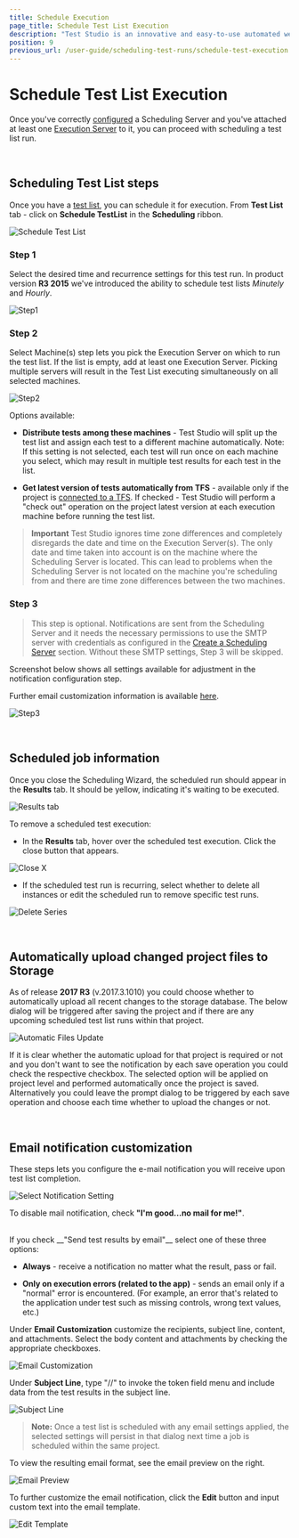```yaml
---
title: Schedule Execution
page_title: Schedule Test List Execution
description: "Test Studio is an innovative and easy-to-use automated web, WPF and load testing solution. Test Studio tests support essential technologies like ASP.NET AJAX, Silverlight, PHP and MVC. HTML5, Testing framework, functional testing, performance testing, load testing, exploratory testing, manual testing."
position: 9
previous_url: /user-guide/scheduling-test-runs/schedule-test-execution.aspx, /user-guide/scheduling-test-runs/schedule-test-execution
---
```

# Schedule Test List Execution

Once you've correctly <a href="/features/scheduling-test-runs/create-scheduling-server" target="_blank">configured</a> a Scheduling Server and you've attached at least one <a href="/features/scheduling-test-runs/create-execution-server" target="_blank">Execution Server</a> to it, you can proceed with scheduling a test list run.

<br/>

## Scheduling Test List steps

Once you have a <a href="/getting-started/test-execution/test-lists-standalone" target="_blank">test list</a>, you can schedule it for execution. From **Test List** tab - click on **Schedule TestList** in the **Scheduling** ribbon.

![Schedule Test List][1]

### **Step 1**

Select the desired time and recurrence settings for this test run. In product version **R3 2015** we've introduced the ability to schedule test lists *Minutely* and *Hourly*. 

![Step1][2]

### **Step 2**

Select Machine(s) step lets you pick the Execution Server on which to run the test list. If the list is empty, add at least one Execution Server. Picking multiple servers will result in the Test List executing simultaneously on all selected machines. 

![Step2][3]

Options available:

- **Distribute tests among these machines** - Test Studio will split up the test list and assign each test to a different machine automatically. Note: If this setting is not selected, each test will run once on each machine you select, which may result in multiple test results for each test in the list.

- **Get latest version of tests automatically from TFS** - available only if the project is <a href="/features/source-control/tfs/connect-to-tfs" target="_blank">connected to a TFS</a>. If checked - Test Studio will perform a "check out" operation on the project latest version at each execution machine before running the test list.

> **Important** Test Studio ignores time zone differences and completely disregards the date and time on the Execution Server(s). The only date and time taken into account is on the machine where the Scheduling Server is located. This can lead to problems when the Scheduling Server is not located on the machine you're scheduling from and there are time zone differences between the two machines.

### **Step 3**

> This step is optional. Notifications are sent from the Scheduling Server and it needs the necessary permissions to use the SMTP server with credentials as configured in the <a href="/features/scheduling-test-runs/create-scheduling-server" target="_blank">Create a Scheduling Server</a> section. Without these SMTP settings, Step 3 will be skipped.

Screenshot below shows all settings available for adjustment in the notification configuration step.

Further email customization information is available <a href="/features/scheduling-test-runs/schedule-execution#Email-notification-customization">here</a>.

![Step3][4]

<br/>

## Scheduled job information

Once you close the Scheduling Wizard, the scheduled run should appear in the **Results** tab. It should be yellow, indicating it's waiting to be executed.

![Results tab][10]

To remove a scheduled test execution:

- In the **Results** tab, hover over the scheduled test execution. Click the close button that appears.

![Close X ][11]

- If the scheduled test run is recurring, select whether to delete all instances or edit the scheduled run to remove specific test runs.

![Delete Series][12]

<br/>

## Automatically upload changed project files to Storage

As of release **2017 R3** (v.2017.3.1010) you could choose whether to automatically upload all recent changes to the storage database. The below dialog will be triggered after saving the project and if there are any upcoming scheduled test list runs within that project.

![Automatic Files Update][13]

If it is clear whether the automatic upload for that project is required or not and you don't want to see the notification by each save operation you could check the respective checkbox. The selected option will be applied on project level and performed automatically once the project is saved. Alternatively you could leave the prompt dialog to be triggered by each save operation and choose each time whether to upload the changes or not.

<br/>

## Email notification customization

These steps lets you configure the e-mail notification you will receive upon test list completion.

![Select Notification Setting][5]

To disable mail notification, check __"I'm good...no mail for me!"__.

<br/>
If you check __"Send test results by email"__ select one of these three options:

- **Always** - receive a notification no matter what the result, pass or fail.

- **Only on execution errors (related to the app)** - sends an email only if a "normal" error is encountered. (For example, an error that's related to the application under test such as missing controls, wrong text values, etc.)

Under **Email Customization** customize the recipients, subject line, content, and attachments. Select the body content and attachments by checking the appropriate checkboxes.

![Email Customization][6]

Under __Subject Line__, type "//" to invoke the token field menu and include data from the test results in the subject line.

![Subject Line][7]

> __Note:__ Once a test list is scheduled with any email settings applied, the selected settings will persist in that dialog next time a job is scheduled within the same project.

To view the resulting email format, see the email preview on the right.

![Email Preview][8]

To further customize the email notification, click the **Edit** button and input custom text into the email template.

![Edit Template][9]

[1]: /img/features/scheduling-test-runs/schedule-execution/fig1.png
[2]: /img/features/scheduling-test-runs/schedule-execution/fig2.png
[3]: /img/features/scheduling-test-runs/schedule-execution/fig3.png
[4]: /img/features/scheduling-test-runs/schedule-execution/fig4.png
[5]: /img/features/scheduling-test-runs/schedule-execution/fig5.png
[6]: /img/features/scheduling-test-runs/schedule-execution/fig6.png
[7]: /img/features/scheduling-test-runs/schedule-execution/fig7.png
[8]: /img/features/scheduling-test-runs/schedule-execution/fig8.png
[9]: /img/features/scheduling-test-runs/schedule-execution/fig9.png
[10]: /img/features/scheduling-test-runs/schedule-execution/fig10.png
[11]: /img/features/scheduling-test-runs/schedule-execution/fig11.png
[12]: /img/features/scheduling-test-runs/schedule-execution/fig12.png
[13]: /img/features/scheduling-test-runs/schedule-execution/fig13.png